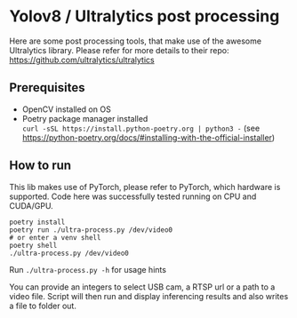 # Yolov8 / Ultralytics post processing
Here are some post processing tools, that make use of the awesome Ultralytics library. Please refer for more details to their repo:
https://github.com/ultralytics/ultralytics

## Prerequisites
- OpenCV installed on OS
- Poetry package manager installed \
  `curl -sSL https://install.python-poetry.org | python3 -` (see https://python-poetry.org/docs/#installing-with-the-official-installer)

## How to run
This lib makes use of PyTorch, please refer to PyTorch, which hardware is supported. Code here was successfully tested running on CPU and CUDA/GPU. 

    poetry install
    poetry run ./ultra-process.py /dev/video0
    # or enter a venv shell
    poetry shell
    ./ultra-process.py /dev/video0

Run `./ultra-process.py -h` for usage hints

You can provide an integers to select USB cam, a RTSP url or a path to a video file. Script will then run and display inferencing results and also writes a file to folder out.

